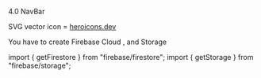 4.0 NavBar

SVG vector icon  = [heroicons.dev](https://heroicons.dev/) 

You have to create Firebase Cloud , and Storage 

import { getFirestore } from "firebase/firestore";
import { getStorage } from "firebase/storage";